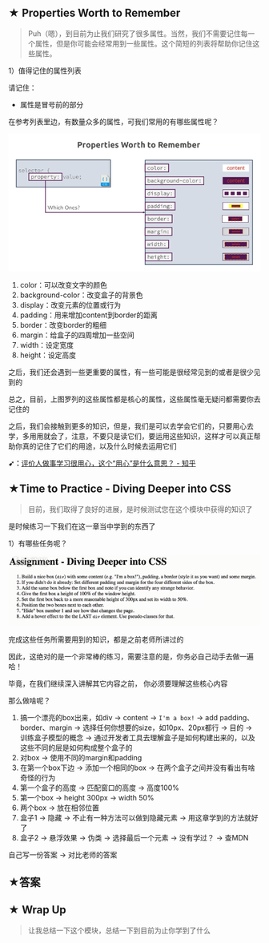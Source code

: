 ## ★ Properties Worth to Remember

> Puh（嗯），到目前为止我们研究了很多属性。当然，我们不需要记住每一个属性，但是你可能会经常用到一些属性。这个简短的列表将帮助你记住这些属性。

1）值得记住的属性列表

请记住：

- 属性是冒号前的部分

在参考列表里边，有数量众多的属性，可我们常用的有哪些属性呢？

![常用属性列表](assets/img/2020-02-17-16-19-20.png)

1. color：可以改变文字的颜色
2. background-color：改变盒子的背景色
3. display：改变元素的位置或行为
4. padding：用来增加content到border的距离
5. border：改变border的粗细
6. margin：给盒子的四周增加一些空间
7. width：设定宽度
8. height：设定高度

之后，我们还会遇到一些更重要的属性，有一些可能是很经常见到的或者是很少见到的

总之，目前，上图罗列的这些属性都是核心的属性，这些属性毫无疑问都需要你去记住的

之后，我们会接触到更多的知识，但是，我们是可以去学会它们的，只要用心去学，多用用就会了，注意，不要只是读它们，要运用这些知识，这样才可以真正帮助你真的记住了它们的用途，以及什么时候去运用它们

**➹：**[评价人做事学习很用心，这个“用心”是什么意思？ - 知乎](https://www.zhihu.com/question/20038181)

## ★Time to Practice - Diving Deeper into CSS 

> 目前，我们取得了良好的进展，是时候测试您在这个模块中获得的知识了

是时候练习一下我们在这一章当中学到的东西了

1）有哪些任务呢？

![第三章任务](assets/img/2020-02-17-19-18-46.png)

完成这些任务所需要用到的知识，都是之前老师所讲过的

因此，这绝对的是一个非常棒的练习，需要注意的是，你务必自己动手去做一遍哈！

毕竟，在我们继续深入讲解其它内容之前， 你必须要理解这些核心内容

那么做啥呢？

1. 搞一个漂亮的box出来，如div -> content -> `I'm a box!` -> add padding、border、margin -> 选择任何你想要的size，如10px、20px都行 -> 目的 -> 训练盒子模型的概念 -> 通过开发者工具去理解盒子是如何构建出来的，以及这些不同的层是如何构成整个盒子的
2. 对box -> 使用不同的margin和padding
3. 在第一个box下边 -> 添加一个相同的box -> 在两个盒子之间并没有看出有啥奇怪的行为
4. 第一个盒子的高度 -> 匹配窗口的高度 -> 高度100%
5. 第一个box -> height 300px -> width 50%
6. 两个box -> 放在相邻位置
7. 盒子1 -> 隐藏 -> 不止有一种方法可以做到隐藏元素 -> 用这章学到的方法就好了
8. 盒子2 -> 悬浮效果 -> 伪类 -> 选择最后一个元素 -> 没有学过？ -> 查MDN

自己写一份答案 -> 对比老师的答案

## ★答案





## ★ Wrap Up

> 让我总结一下这个模块，总结一下到目前为止你学到了什么

